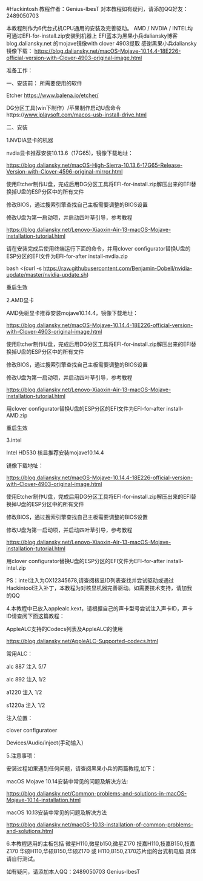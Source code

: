 #Hackintosh
教程作者：Genius-lbesT 
对本教程如有疑问，请添加QQ好友：2489050703

本教程制作为6代台式机CPU通用的安装及完善驱动。
AMD / NVDIA / INTEL均可通过EFI-for-install.zip安装到机器上
EFI蓝本为黑果小兵daliansky博客 blog.daliansky.net 的mojave镜像with clover 4903提取
感谢黑果小兵daliansky
镜像下载： https://blog.daliansky.net/macOS-Mojave-10.14.4-18E226-official-version-with-Clover-4903-original-image.html

准备工作：

一、安装前：
所需要使用的软件

Etcher https://www.balena.io/etcher/

DG分区工具(win下制作）/苹果制作启动U盘命令https://www.iplaysoft.com/macos-usb-install-drive.html

二、安装

1.NVDIA显卡的机器

nvdia显卡推荐安装10.13.6（17G65)，镜像下载地址：

https://blog.daliansky.net/macOS-High-Sierra-10.13.6-17G65-Release-Version-with-Clover-4596-original-mirror.html

使用Etcher制作U盘，完成后用DG分区工具将EFI-for-install.zip解压出来的EFI替换掉U盘的ESP分区中的所有文件

修改BIOS，通过搜索引擎查找自己主板需要调整的BIOS设置

修改U盘为第一启动项，并启动四叶草引导，参考教程

https://blog.daliansky.net/Lenovo-Xiaoxin-Air-13-macOS-Mojave-installation-tutorial.html

请在安装完成后使用终端运行下面的命令，并用clover configurator替换U盘的ESP分区的EFI文件为EFI-for-after install-nvdia.zip

bash <(curl -s https://raw.githubusercontent.com/Benjamin-Dobell/nvidia-update/master/nvidia-update.sh)

重启生效

2.AMD显卡

AMD免驱显卡推荐安装mojave10.14.4，镜像下载地址：

https://blog.daliansky.net/macOS-Mojave-10.14.4-18E226-official-version-with-Clover-4903-original-image.html

使用Etcher制作U盘，完成后用DG分区工具将EFI-for-install.zip解压出来的EFI替换掉U盘的ESP分区中的所有文件

修改BIOS，通过搜索引擎查找自己主板需要调整的BIOS设置

修改U盘为第一启动项，并启动四叶草引导，参考教程

https://blog.daliansky.net/Lenovo-Xiaoxin-Air-13-macOS-Mojave-installation-tutorial.html

用clover configurator替换U盘的ESP分区的EFI文件为EFI-for-after install-AMD.zip

重启生效

3.intel

Intel HD530 核显推荐安装mojave10.14.4

镜像下载地址：

https://blog.daliansky.net/macOS-Mojave-10.14.4-18E226-official-version-with-Clover-4903-original-image.html

使用Etcher制作U盘，完成后用DG分区工具将EFI-for-install.zip解压出来的EFI替换掉U盘的ESP分区中的所有文件

修改BIOS，通过搜索引擎查找自己主板需要调整的BIOS设置

修改U盘为第一启动项，并启动四叶草引导，参考教程

https://blog.daliansky.net/Lenovo-Xiaoxin-Air-13-macOS-Mojave-installation-tutorial.html

用clover configurator替换U盘的ESP分区的EFI文件为EFI-for-after install-intel.zip  

PS：intel注入为OX12345678,请查阅核显ID列表查找并尝试驱动或通过Hackintool注入补丁，本教程为对核显机器完善驱动。如需要技术支持，请加我的QQ

4.本教程中已放入applealc.kext，请根据自己的声卡型号尝试注入声卡ID，声卡ID请查阅下面这篇教程：

AppleALC支持的Codecs列表及AppleALC的使用

https://blog.daliansky.net/AppleALC-Supported-codecs.html

常用ALC：

alc 887  注入 5/7

alc 892  注入 1/2

a1220    注入 1/2

s1220a   注入 1/2

注入位置：

clover configuratoer

Devices/Audio/inject(手动输入）

5.注意事项：

安装过程如果遇到任何问题，请查阅黑果小兵的两篇教程,如下：

macOS Mojave 10.14安装中常见的问题及解决方法:

https://blog.daliansky.net/Common-problems-and-solutions-in-macOS-Mojave-10.14-installation.html

macOS 10.13安装中常见的问题及解决方法

https://blog.daliansky.net/macOS-10.13-installation-of-common-problems-and-solutions.html

6.本教程适用的主板包括
微星H110,微星b150,微星Z170
技嘉H110,技嘉B150,技嘉Z170
华硕H110,华硕B150,华硕Z170
或
H110,B150,Z170芯片组的台式机电脑
具体请自行测试。

如有疑问，请添加本人QQ：2489050703 Genius-lbesT
